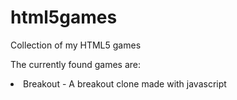 html5games
==========

Collection of my HTML5 games

The currently found games are:

<li>Breakout - A breakout clone made with javascript</li>